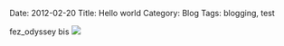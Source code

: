 Date: 2012-02-20
Title: Hello world
Category: Blog
Tags: blogging, test

fez_odyssey
bis
<img src="http://imageshack.us/a/img9/8749/2012102723082746.jpg">